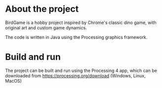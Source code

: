 # About the project
BirdGame is a hobby project inspired by Chrome's classic dino game, with original art and custom game dynamics.

The code is written in Java using the Processing graphics framework.

# Build and run
The project can be built and run using the Processing 4 app, which can be downloaded from https://processing.org/download (Windows, Linux, MacOS)
